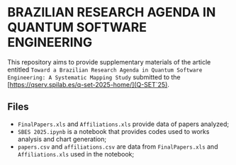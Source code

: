 # BRAZILIAN RESEARCH AGENDA IN QUANTUM SOFTWARE ENGINEERING

This repository aims to provide supplementary materials of the article entitled `Toward a Brazilian Research Agenda in Quantum Software Engineering: A Systematic Mapping Study` submitted to the [https://qserv.spilab.es/q-set-2025-home/](Q-SET`25).

## Files
- `FinalPapers.xls` and `Affiliations.xls` provide data of papers analyzed;
- `SBES 2025.ipynb` is a notebook that provides codes used to works analysis and chart generation;
- `papers.csv` and `affiliations.csv` are data from `FinalPapers.xls` and `Affiliations.xls` used in the notebook;
